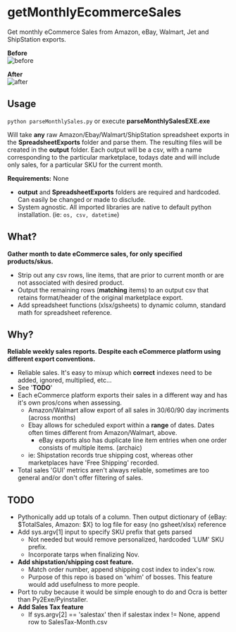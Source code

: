 # getMonthlyEcommerceSales
Get monthly eCommerce Sales from Amazon, eBay, Walmart, Jet and ShipStation exports.

**Before**  
![before](https://user-images.githubusercontent.com/8212296/32787819-2b4af510-c91d-11e7-9881-d33ba9a21c2f.PNG)
  
**After**  
![after](https://user-images.githubusercontent.com/8212296/32787818-2b145c6c-c91d-11e7-8dfb-96d95ea8788b.PNG)

## Usage
`python parseMonthlySales.py` or execute **parseMonthlySalesEXE.exe**

Will take **any** raw Amazon/Ebay/Walmart/ShipStation spreadsheet exports in the **SpreadsheetExports** folder and parse them. The resulting files will be created in the **output** folder. Each output will be a csv, with a name corresponding to the particular marketplace, todays date and will include only sales, for a particular SKU for the current month.
  
**Requirements:** None
* **output** and **SpreadsheetExports** folders are required and hardcoded. Can easily be changed or made to disclude.
* System agnostic. All imported libraries are native to default python installation. (ie: `os, csv, datetime`)  

## What?
**Gather month to date eCommerce sales, for only specified products/skus.**
* Strip out any csv rows, line items, that are prior to current month or are not associated with desired product.
* Output the remaining rows (**matching** items) to an output csv that retains format/header of the original marketplace export.
* Add spreadsheet functions (xlsx/gsheets) to dynamic column, standard math for spreadsheet reference.

## Why?
**Reliable weekly sales reports. Despite each eCommerce platform using different export conventions.**
* Reliable sales. It's easy to mixup which **correct** indexes need to be added, ignored, multiplied, etc...
* See '**TODO**'
* Each eCommerce platform exports their sales in a different way and has it's own pros/cons when assessing.
    - Amazon/Walmart allow export of all sales in 30/60/90 day incriments (across months)
    - Ebay allows for scheduled export within a **range** of dates. Dates often times different from Amazon/Walmart, above.
      * eBay exports also has duplicate line item entries when one order consists of multiple items. (archaic)
    - ie: Shipstation records true shipping cost, whereas other marketplaces have 'Free Shipping' recorded.
* Total sales 'GUI' metrics aren't always reliable, sometimes are too general and/or don't offer filtering of sales.

## TODO
* Pythonically add up totals of a column. Then output dictionary of {eBay: $TotalSales, Amazon: $X} to log file for easy (no gsheet/xlsx) reference
* Add sys.argv[1] input to specify SKU prefix that gets parsed
  * Not needed but would remove personalized, hardcoded 'LUM' SKU prefix.
  * Incorporate tarps when finalizing Nov.  
* **Add shipstation/shipping cost feature.**
  * Match order number, append shipping cost index to index's row.
  * Purpose of this repo is based on 'whim' of bosses. This feature would add usefulness to more people.
* Port to ruby because it would be simple enough to do and Ocra is better than Py2Exe/Pyinstaller.
* **Add Sales Tax feature**
  * If sys.argv[2] == 'salestax' then if salestax index != None, append row to SalesTax-Month.csv
